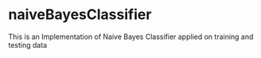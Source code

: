 # naiveBayesClassifier
This is an Implementation of Naive Bayes Classifier applied on training and testing data
